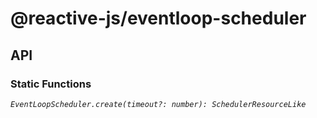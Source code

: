 # @reactive-js/eventloop-scheduler

## API

### Static Functions

*`EventLoopScheduler.create(timeout?: number): SchedulerResourceLike`*
